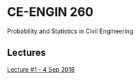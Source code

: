 # CE-ENGIN 260
Probability and Statistics in Civil Engineering

## Lectures

[Lecture #1 - 4 Sep 2018](https://kandread.github.io/ce260/lecture1.html)
